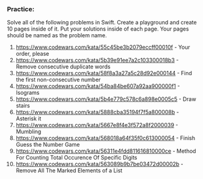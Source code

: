 ### Practice:
Solve all of the following problems in Swift.
Create a playground and create 10 pages inside of it.
Put your solutions inside of each page.
Your pages should be named as the problem name.


1. https://www.codewars.com/kata/55c45be3b2079eccff00010f - Your order, please
2. https://www.codewars.com/kata/5b39e91ee7a2c103300018b3 - Remove consecutive duplicate words
3. https://www.codewars.com/kata/58f8a3a27a5c28d92e000144 - Find the first non-consecutive number
4. https://www.codewars.com/kata/54ba84be607a92aa900000f1 - Isograms
5. https://www.codewars.com/kata/5b4e779c578c6a898e0005c5 - Draw stairs
6. https://www.codewars.com/kata/5888cba35194f7f5a800008b - Asterisk it
7. https://www.codewars.com/kata/5667e8f4e3f572a8f2000039 - Mumbling
8. https://www.codewars.com/kata/568018a64f35f0c613000054 - Finish Guess the Number Game
9. https://www.codewars.com/kata/56311e4fdd811616810000ce - Method For Counting Total Occurence Of Specific Digits
10. https://www.codewars.com/kata/563089b9b7be03472d00002b - Remove All The Marked Elements of a List
